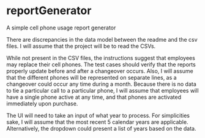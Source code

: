 # reportGenerator
A simple cell phone usage report generator

There are discrepancies in the data model between the readme and the csv files. I will assume that the project will be to read the CSVs.

While not present in the CSV files, the instructions suggest that employees may replace their cell phones. The test cases should verify that the reports properly update before and after a changeover occurs. Also, I will assume that the different phones will be represented on separate lines, as a changeover could occur any time during a month.
Because there is no data to tie a particular call to a particular phone, I will assume that employees will have a single phone active at any time, and that phones are activated immediately upon purchase.

The UI will need to take an input of what year to process. For simplicities sake, I will assume that the most recent 5 calendar years are applicable. Alternatively, the dropdown could present a list of years based on the data.

